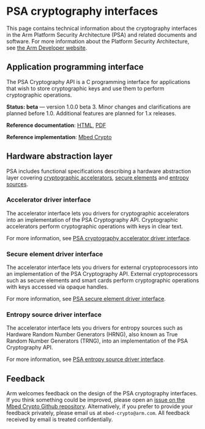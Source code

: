 # PSA cryptography interfaces

This page contains technical information about the cryptography interfaces in the Arm Platform Security Architecture (PSA) and related documents and software.
For more information about the Platform Security Architecture, see [the Arm Developer website](https://developer.arm.com/architectures/security-architectures/platform-security-architecture).

## Application programming interface

The PSA Cryptography API is a C programming interface for applications that wish to store cryptographic keys and use them to perform cryptographic operations.

**Status: beta** — version 1.0.0 beta 3. Minor changes and clarifications are planned before 1.0. Additional features are planned for 1.x releases.

**Reference documentation**:
[HTML](../html/index.html),
[PDF](../PSA_Cryptography_API_Specification.pdf)

**Reference implementation**: [Mbed Crypto](https://github.com/ARMmbed/mbed-crypto)

## Hardware abstraction layer

PSA includes functional specifications describing a hardware abstraction layer covering [cryptographic accelerators](accel/), [secure elements](se/) and [entropy sources](entropy/).

### Accelerator driver interface

The accelerator interface lets you drivers for cryptographic accelerators into an implementation of the PSA Cryptography API. Cryptographic accelerators perform cryptographic operations with keys in clear text.

For more information, see [PSA cryptography accelerator driver interface](accel/).

### Secure element driver interface

The accelerator interface lets you drivers for external cryptoprocessors into an implementation of the PSA Cryptography API. External cryptoprocessors such as secure elements and smart cards perform cryptographic operations with keys accessed via opaque handles.

For more information, see [PSA secure element driver interface](se/).

### Entropy source driver interface

The accelerator interface lets you drivers for entropy sources such as Hardware Random Number Generators (HRNG), also known as True Random Number Generators (TRNG), into an implementation of the PSA Cryptography API.

For more information, see [PSA entropy source driver interface](entropy/).

## Feedback

Arm welcomes feedback on the design of the PSA cryptography interfaces.
If you think something could be improved, please open an [issue on the Mbed Crypto Github repository](https://github.com/ARMmbed/mbed-crypto/labels/api-spec).
Alternatively, if you prefer to provide your feedback privately, please email us at `mbed-crypto@arm.com`. All feedback received by email is treated confidentially.
